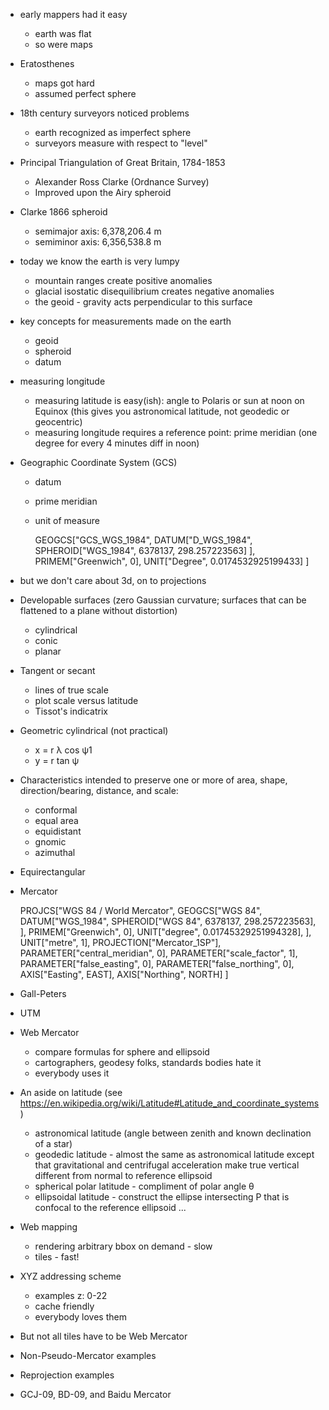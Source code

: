 
 * early mappers had it easy
   * earth was flat
   * so were maps

 * Eratosthenes
   * maps got hard
   * assumed perfect sphere

 * 18th century surveyors noticed problems
   * earth recognized as imperfect sphere
   * surveyors measure with respect to "level"

 * Principal Triangulation of Great Britain, 1784-1853
   * Alexander Ross Clarke (Ordnance Survey)
   * Improved upon the Airy spheroid

 * Clarke 1866 spheroid
   * semimajor axis: 6,378,206.4 m
   * semiminor axis: 6,356,538.8 m

 * today we know the earth is very lumpy
   * mountain ranges create positive anomalies
   * glacial isostatic disequilibrium creates negative anomalies
   * the geoid - gravity acts perpendicular to this surface

 * key concepts for measurements made on the earth
   * geoid
   * spheroid
   * datum

 * measuring longitude
   * measuring latitude is easy(ish): angle to Polaris or sun at noon on Equinox (this gives you astronomical latitude, not geodedic or geocentric)
   * measuring longitude requires a reference point: prime meridian (one degree for every 4 minutes diff in noon)

 * Geographic Coordinate System (GCS)
   * datum
   * prime meridian
   * unit of measure

      GEOGCS["GCS_WGS_1984",
        DATUM["D_WGS_1984",
          SPHEROID["WGS_1984", 6378137, 298.257223563]
        ],
        PRIMEM["Greenwich", 0],
        UNIT["Degree", 0.0174532925199433]
      ]

 * but we don't care about 3d, on to projections

 * Developable surfaces (zero Gaussian curvature; surfaces that can be flattened to a plane without distortion)
   * cylindrical
   * conic
   * planar

 * Tangent or secant
   * lines of true scale
   * plot scale versus latitude
   * Tissot's indicatrix

 * Geometric cylindrical (not practical)

   * x = r λ cos ψ1
   * y = r tan ψ


 * Characteristics intended to preserve one or more of area, shape, direction/bearing, distance, and scale:

   * conformal
   * equal area
   * equidistant
   * gnomic
   * azimuthal

 * Equirectangular

 * Mercator

    PROJCS["WGS 84 / World Mercator",
      GEOGCS["WGS 84",
        DATUM["WGS_1984",
          SPHEROID["WGS 84", 6378137, 298.257223563],
        ],
        PRIMEM["Greenwich", 0],
        UNIT["degree", 0.01745329251994328],
      ],
      UNIT["metre", 1],
      PROJECTION["Mercator_1SP"],
      PARAMETER["central_meridian", 0],
      PARAMETER["scale_factor", 1],
      PARAMETER["false_easting", 0],
      PARAMETER["false_northing", 0],
      AXIS["Easting", EAST],
      AXIS["Northing", NORTH]
    ]

 * Gall-Peters

 * UTM

 * Web Mercator
   * compare formulas for sphere and ellipsoid
   * cartographers, geodesy folks, standards bodies hate it
   * everybody uses it

 * An aside on latitude (see https://en.wikipedia.org/wiki/Latitude#Latitude_and_coordinate_systems)
   * astronomical latitude (angle between zenith and known declination of a star)
   * geodedic latitude - almost the same as astronomical latitude except that gravitational and centrifugal acceleration make true vertical different from normal to reference ellipsoid
   * spherical polar latitude - compliment of polar angle θ
   * ellipsoidal latitude - construct the ellipse intersecting P that is confocal to the reference ellipsoid ...

 * Web mapping
   * rendering arbitrary bbox on demand - slow
   * tiles - fast!

 * XYZ addressing scheme
   * examples z: 0-22
   * cache friendly
   * everybody loves them

 * But not all tiles have to be Web Mercator

 * Non-Pseudo-Mercator examples

 * Reprojection examples

 * GCJ-09, BD-09, and Baidu Mercator
